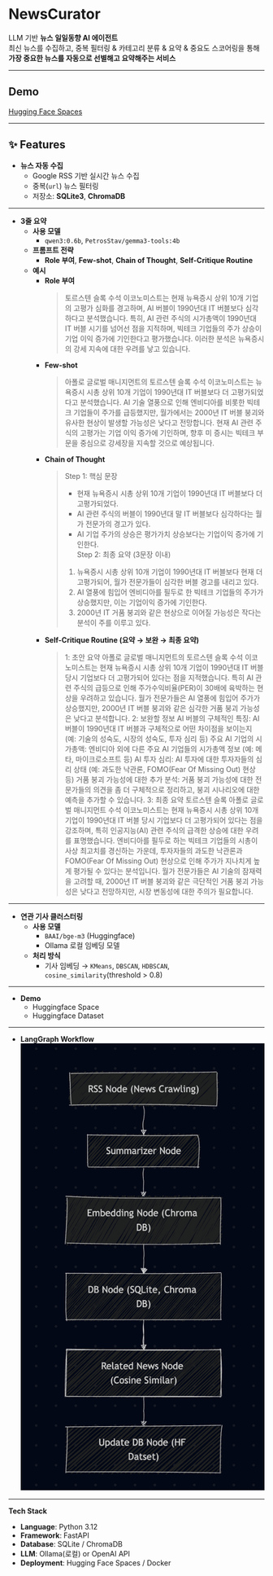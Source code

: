 # NewsCurator

LLM 기반 **뉴스 일일동향 AI 에이전트**  
최신 뉴스를 수집하고, 중복 필터링 & 카테고리 분류 & 요약 & 중요도 스코어링을 통해  
**가장 중요한 뉴스를 자동으로 선별해고 요약해주는 서비스**  

---

## Demo
[Hugging Face Spaces](https://huggingface.co/spaces/HSJay/NewsCurator)  

---
## ✨ Features

- **뉴스 자동 수집**
  - Google RSS 기반 실시간 뉴스 수집
  - 중복(`url`) 뉴스 필터링
  - 저장소: **SQLite3**, **ChromaDB**

---

- **3줄 요약**
  - **사용 모델**  
    - `qwen3:0.6b`, `PetrosStav/gemma3-tools:4b`
  - **프롬프트 전략**
    - **Role 부여**, **Few-shot**, **Chain of Thought**, **Self-Critique Routine**
  - **예시**
    - **Role 부여**  
      > 토르스텐 슬록 수석 이코노미스트는 현재 뉴욕증시 상위 10개 기업의 고평가 심화를 경고하며, AI 버블이 1990년대 IT 버블보다 심각하다고 분석했습니다. 특히, AI 관련 주식의 시가총액이 1990년대 IT 버블 시기를 넘어선 점을 지적하며, 빅테크 기업들의 주가 상승이 기업 이익 증가에 기인한다고 평가했습니다. 이러한 분석은 뉴욕증시의 강세 지속에 대한 우려를 낳고 있습니다.
    - **Few-shot**
      > 아폴로 글로벌 매니지먼트의 토르스텐 슬록 수석 이코노미스트는 뉴욕증시 시총 상위 10개 기업이 1990년대 IT 버블보다 더 고평가되었다고 분석했습니다. AI 기술 열풍으로 인해 엔비디아를 비롯한 빅테크 기업들이 주가를 급등했지만, 월가에서는 2000년 IT 버블 붕괴와 유사한 현상이 발생할 가능성은 낮다고 전망합니다. 현재 AI 관련 주식의 고평가는 기업 이익 증가에 기인하며, 향후 미 증시는 빅테크 부문을 중심으로 강세장을 지속할 것으로 예상됩니다.
    - **Chain of Thought**
      > Step 1: 핵심 문장
      >  - 현재 뉴욕증시 시총 상위 10개 기업이 1990년대 IT 버블보다 더 고평가되었다.  
      >  - AI 관련 주식의 버블이 1990년대 말 IT 버블보다 심각하다는 월가 전문가의 경고가 있다.  
      >  - AI 기업 주가의 상승은 평가가치 상승보다는 기업이익 증가에 기인한다.  
      > Step 2: 최종 요약 (3문장 이내)
      >  1. 뉴욕증시 시총 상위 10개 기업이 1990년대 IT 버블보다 현재 더 고평가되어, 월가 전문가들이 심각한 버블 경고를 내리고 있다.  
      >  2. AI 열풍에 힘입어 엔비디아를 필두로 한 빅테크 기업들의 주가가 상승했지만, 이는 기업이익 증가에 기인한다.  
      >  3. 2000년 IT 거품 붕괴와 같은 현상으로 이어질 가능성은 작다는 분석이 주를 이루고 있다.  
    - **Self-Critique Routine (요약 → 보완 → 최종 요약)**
        > 1:  초안 요약
        >아폴로 글로벌 매니지먼트의 토르스텐 슬록 수석 이코노미스트는 현재 뉴욕증시 시총 상위 10개 기업이 1990년대 IT 버블 당시 기업보다 더 고평가되어 있다는 점을 지적했습니다. 특히 AI 관련 주식의 급등으로 인해 주가수익비율(PER)이 30배에 육박하는 현상을 우려하고 있습니다. 월가 전문가들은 AI 열풍에 힘입어 주가가 상승했지만, 2000년 IT 버블 붕괴와 같은 심각한 거품 붕괴 가능성은 낮다고 분석합니다.
        > 2: 보완할 정보
        > AI 버블의 구체적인 특징: AI 버블이 1990년대 IT 버블과 구체적으로 어떤 차이점을 보이는지 (예: 기술의 성숙도, 시장의 성숙도, 투자 심리 등)
        > 주요 AI 기업의 시가총액: 엔비디아 외에 다른 주요 AI 기업들의 시가총액 정보 (예: 메타, 마이크로소프트 등)
        > AI 투자 심리: AI 투자에 대한 투자자들의 심리 상태 (예: 과도한 낙관론, FOMO(Fear Of Missing Out) 현상 등)
        > 거품 붕괴 가능성에 대한 추가 분석: 거품 붕괴 가능성에 대한 전문가들의 의견을 좀 더 구체적으로 정리하고, 붕괴 시나리오에 대한 예측을 추가할 수 있습니다.
        > 3: 최종 요약
        > 토르스텐 슬록 아폴로 글로벌 매니지먼트 수석 이코노미스트는 현재 뉴욕증시 시총 상위 10개 기업이 1990년대 IT 버블 당시 기업보다 더 고평가되어 있다는 점을 강조하며, 특히 인공지능(AI) 관련 주식의 급격한 상승에 대한 우려를 표명했습니다. 엔비디아를 필두로 하는 빅테크 기업들의 시총이 사상 최고치를 경신하는 가운데, 투자자들의 과도한 낙관론과 FOMO(Fear Of Missing Out) 현상으로 인해 주가가 지나치게 높게 평가될 수 있다는 분석입니다. 월가 전문가들은 AI 기술의 잠재력을 고려할 때, 2000년 IT 버블 붕괴와 같은 극단적인 거품 붕괴 가능성은 낮다고 전망하지만, 시장 변동성에 대한 주의가 필요합니다.

---

- **연관 기사 클러스터링**
  - **사용 모델**
    - `BAAI/bge-m3` (Huggingface)
    - Ollama 로컬 임베딩 모델
  - **처리 방식**
    - 기사 임베딩 → `KMeans`, `DBSCAN`, `HDBSCAN`, `cosine_similarity`(threshold > 0.8)

---

- **Demo**
  - Huggingface Space
  - Huggingface Dataset

---
- **LangGraph Workflow**
![LangGraph Workflow](./NewsCurator_Mermaidchart.png)


---
**Tech Stack**
- **Language**: Python 3.12
- **Framework**: FastAPI
- **Database**: SQLite / ChromaDB
- **LLM**: Ollama(로컬) or OpenAI API
- **Deployment**: Hugging Face Spaces / Docker
